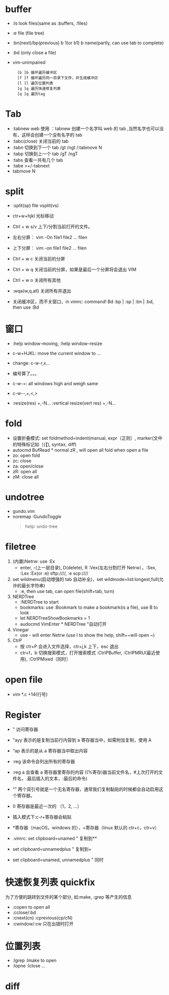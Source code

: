 # buffer

- :ls look files(same as :buffers, :files)
- :e file (file tree)
- :bn(next)/bp(previous) b 1(or b1) b name(partly, can use tab to complete)
- :bd (only close a file)

- vim-unimpaired

        [b ]b 循环遍历缓冲区
        [f ]f 循环遍历同一目录下文件，并生成缓冲区
        [l ]l 遍历位置列表
        [q ]q 遍历快速修复列表
        [q ]q 遍历tag

# Tab

- :tabnew web 使用 ：tabnew 创建一个名字叫 web 的 tab ,当然名字也可以没有，这样会创建一个没有名字的 tab
- :tabc(close) 关闭当前的 tab
- :tabn 切换到下一个 tab /gt /ngt /:tabmove N
- :tabp 切换到上一个 tab /gT /ngT
- :tabs 查看一共有几个 tab
- :tabe >+/-tabnext
- tabmove N

# split

- :split(sp) file vsplit(vs)
- ctr+w+hjkl 光标移动
- Ctrl + w s/v 上下/分割当前打开的文件。
- 左右分屏： vim -On file1 file2 ... filen
- 上下分屏： vim -on file1 file2 ... filen

- Ctrl + w c 关闭当前的分屏
- Ctrl + w q 关闭当前的分屏，如果是最后一个分屏将会退出 VIM
- Ctrl + w o 关闭所有其他
- :wqa(w,q,all) 关闭所有并退出
- 关闭缓冲区，而不关窗口，in vimrc: command! Bd :bp | :sp | :bn | :bd, then use :Bd

# 窗口

- :help window-moving, :help window-resize
- c-w+HJKL: move the current window to ...
- change: c-w-r,x...
- 编号算了。。。

- c-w-=: all windows high and weigh same
- c-w--,+,<,>
- :resize(res) +,-N... :vertical resize(vert res) +,-N...

# fold

- 设置折叠模式: set foldmethod=indent(manual, expr（正则）, marker(文中的特殊标记如（{【), syntax, diff)
- autocmd BufRead \* normal zR , will open all fold when open a file
- zo: open fold
- zc: close
- za: open/close
- zR: open all
- zM: close all

# undotree

- gundo.vim
- noremap <f5> :GundoToggle<cr>
  > help: undo-tree

# filetree

1. (内置)Netrw: use :Ex
   - enter, -(上一层目录), D(delete), R :Vex(左右分割打开 Netrw），:Sex, :Lex :Ex(or :e) sftp://<domain>/<directory>/, :e scp://<domain>/<directory>/<file>
2. set wildmenu(启动增强的 tab 自动补全)，set wildmode=list:longest,full(允许的最长字符串)
   - :e, then use tab, can open file(shift+tab, turn)
3. NERDTree
   - :NERDTree to start
   - bookmarks: use :Bookmark to make a bookmark(is a file), use B to look
   - let NERDTreeShowBookmarks = 1
   - audocmd VimEnter \* NERDTree "自动打开
4. Vinegar
   - use - will enter Netrw (use I to show the help, shift+~will open ~)
5. CtrP
   - 按 ctr+P 会进入文件选择，ctr+j,k 上下，esc 退出
   - ctr+f，b 切换搜索模式，打开搜索模式 :CtrlPBuffer, :CtrlPMRU(最近使用), :CtrlPMixed（同时）

# open file

- vim \*.c +14(行号)

# Register

- " 访问寄存器
- "ayy 表示的是复制当前行内容到 a 寄存器当中，如需附加复制，使用 A
- “ap 表示的是从 a 寄存器当中取出内容
- :reg 该命令会列出所有的寄存器
- :reg a 会查看 a 寄存器里寄存的内容 ((%寄存)器当前文件名，#上次打开的文件名，.最后插入的文本，:最后的命令)
- “” 两个双引号就是一个无名寄存器，通常我们复制黏贴的时候都会自动启用这个寄存器。
- 0 寄存器是最近一次的 （1，2, ...）
- 插入模式下:c-r+寄存器会粘贴

- \*寄存器（macOS，windows 的），+寄存器（linux 默认的 ctr+c，ctr+v）
- .vimrc: set clipboard=unamed " 复制到\*\*
- set clipboard=unnamedplus " 复制到+
- set clipboard=unamed, unnamedplus " 同时

# 快速恢复列表 quickfix

为了方便的跳转到文件的某个部分, 如:make, :grep 等产生的信息

- :copen to open all
- :cclose/:bd
- :cnext(cn) :cprevious(cp/cN)
- :cwindow/:cw 只在出错时打开

# 位置列表

- :lgrep :lmake to open
- :lopne :lclose ...

# diff
